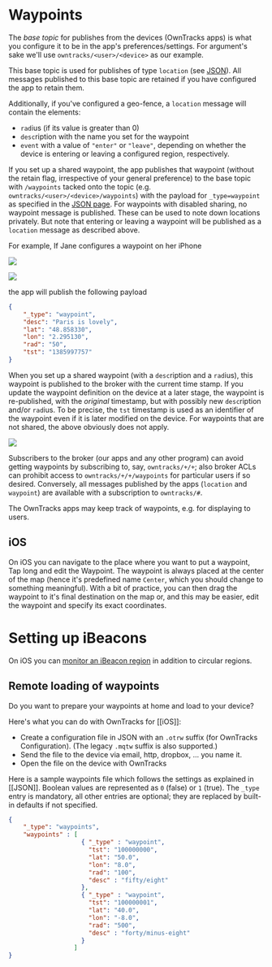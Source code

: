 # Waypoints

The _base topic_ for publishes from the devices (OwnTracks apps) is what you configure it
to be in the app's preferences/settings. For argument's sake we'll use
`owntracks/<user>/<device>` as our example.

This base topic is used for publishes of type `location` (see [JSON](../tech/json.md)).
All messages published to this base topic are retained if you have configured
the app to retain them.

Additionally, if you've configured a geo-fence, a `location` message will
contain the elements:

* `rad`ius (if its value is greater than 0)
* `desc`ription with the name you set for the waypoint
* `event` with a value of `"enter"` or `"leave"`, depending on
   whether the device is entering or leaving a configured region, respectively.

If you set up a shared waypoint, the app publishes that waypoint (without the retain flag,
irrespective of your general preference) to the base topic with `/waypoints`
tacked onto the topic (e.g. `owntracks/<user>/<device>/waypoints`) with the
payload for `_type=waypoint` as specified in the [JSON page](../tech/json.md). For waypoints with disabled sharing, no waypoint message is published. These can be used to note down locations privately. But note that entering or leaving a waypoint will be published as a `location` message as described above.

For example, If Jane configures a waypoint on her iPhone

![](https://raw.github.com/wiki/owntracks/owntracks/assets/waypoints/b-waypoint-config-ios.png)

![](https://raw.github.com/wiki/owntracks/owntracks/assets/waypoints/b-waypoint-map-ios.png)

the app will publish the following payload

```json
{
    "_type": "waypoint",
    "desc": "Paris is lovely",
    "lat": "48.858330",
    "lon": "2.295130",
    "rad": "50",
    "tst": "1385997757"
}
```

When you set up a shared waypoint (with a `desc`ription and a `rad`ius), this
waypoint is published to the broker with the current time stamp. If you update
the waypoint definition on the device at a later stage, the waypoint is
re-published, with the _original_ timestamp, but with possibly new
`desc`ription and/or `rad`ius. To be precise, the `tst` timestamp is used as an
identifier of the waypoint even if it is later modified on the device. For waypoints that are not shared, the above obviously does not apply. 

![](https://raw.github.com/wiki/owntracks/owntracks/assets/waypoints/b-waypoint-config-android.png)

Subscribers to the broker (our apps and any other program) can avoid getting
waypoints by subscribing to, say, `owntracks/+/+`; also broker ACLs can
prohibit access to `owntracks/+/+/waypoints` for particular users if so desired.
Conversely, all messages published by the apps (`location` and `waypoint`) are
available with a subscription to `owntracks/#`.

The OwnTracks apps may keep track of waypoints, e.g. for displaying to users. 

## iOS

On iOS you can navigate to the place where you want to put a waypoint, Tap long and edit the Waypoint. The waypoint is always placed at the center of the map (hence it's predefined name `Center`, which you should change to something meaningful). With a bit of practice, you can then drag the waypoint to it's final destination on the map or, and this may be easier, edit the waypoint and specify its exact coordinates.

# Setting up iBeacons

On iOS you can [monitor an iBeacon region](beacons.md) in addition to circular regions.

## Remote loading of waypoints

Do you want to prepare your waypoints at home and load to your device?

Here's what you can do with OwnTracks for [[iOS]]:

* Create a configuration file in JSON with an `.otrw` suffix (for OwnTracks Configuration). (The legacy `.mqtw` suffix is also supported.)
* Send the file to the device via email, http, dropbox, ... you name it.
* Open the file on the device with OwnTracks

Here is a sample waypoints file which follows the settings as explained
in [[JSON]]. Boolean values are represented as `0` (false) or `1` (true).  The `_type`
entry is mandatory, all other entries are optional; they are replaced by built-in
defaults if not specified.

```json
{
    "_type": "waypoints",
    "waypoints" : [
                    { "_type" : "waypoint",
                      "tst": "100000000",
                      "lat": "50.0",
                      "lon": "8.0",
                      "rad": "100",
                      "desc" : "fifty/eight"
                    }, 
                    { "_type" : "waypoint",
                      "tst": "100000001",
                      "lat": "40.0",
                      "lon": "-8.0",
                      "rad": "500",
                      "desc" : "forty/minus-eight"
                    }
                  ]
}

```
